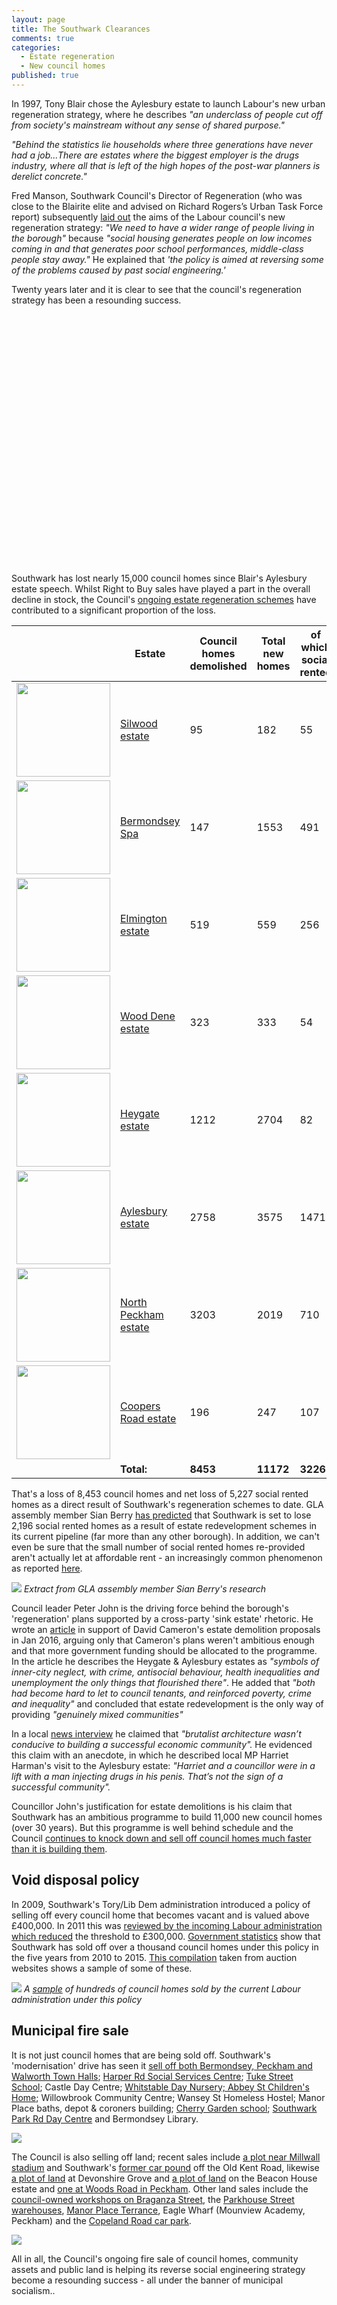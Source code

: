 ```yaml
---
layout: page
title: The Southwark Clearances
comments: true
categories:
  - Estate regeneration
  - New council homes
published: true
---
```

In 1997, Tony Blair chose the Aylesbury estate to launch Labour's new urban regeneration strategy, where he describes _"an underclass of people cut off from society's mainstream without any sense of shared purpose."_

_"Behind the statistics lie households where three generations have never had a job...There are estates where the biggest employer is the drugs industry, where all that is left of the high hopes of the post-war planners is derelict concrete."_

Fred Manson, Southwark Council's Director of Regeneration (who was close to the Blairite elite and advised on Richard Rogers’s Urban Task Force report) subsequently [laid out](http://heygate.github.io/img/EstatesGazette.pdf) the aims of the Labour council's new regeneration strategy: _"We need to have a wider range of people living in the borough"_ because _"social housing generates people on low incomes coming in and that generates poor school performances, middle-class people stay away."_ He explained that _'the policy is aimed at reversing some of the problems caused by past social engineering.'_

Twenty years later and it is clear to see that the council's regeneration strategy has been a resounding success.

<script src="http://ajax.googleapis.com/ajax/libs/jquery/1.8.2/jquery.min.js">
</script>
<script src="http://code.highcharts.com/highcharts.js">
</script>
<script src="http://code.highcharts.com/modules/exporting.js">
</script>

<div id="container" style="min-width: 310px; height: 400px; margin: 0 auto">
</div>

<script type="text/javascript">

        $('#container').highcharts({
            title: {
                text: "Southwark's Council Homes",
                x: -20 //center
            },
            subtitle: {
                text: 'Source: <a href="https://www.gov.uk/government/uploads/system/uploads/attachment_data/file/674346/LT_116.xlsx">https://www.gov.uk/government/uploads/system/uploads/attachment_data/file/674346/LT_116.xlsx</a>',
		x: -20
            },
            xAxis: {
                categories: ['1997', '1998', '1999', '2000', '2001', '2002', '2003', '2004', '2005', '2006', '2007', '2008', '2009', '2010', '2011', '2012', '2013', '2014', '2015', '2016', '2017', '2018', '2019']
            },
            yAxis: {
                title: {
                    text: 'Council-owned stock'
                },
                plotLines: [{
                    value: 0,
                    width: 1,
                    color: '#808080'
                }]
            },
            tooltip: {
                valueSuffix: ' Council homes'
            },
            legend: {
                layout: 'vertical',
                align: 'right',
                verticalAlign: 'middle',
                borderWidth: 0
            },
            series: [{
                name: 'Southwark',
                data: [53363, 52448, 51706, 50903, 49875, 48052, 46887, 45346, 43885, 42275, 41873, 41287, 40618, 40120, 39845, 39781, 38578, 39029, 38687, 38522, 38553, 38489, 38104]
            }]
        });

</script>

Southwark has lost nearly 15,000 council homes since Blair's Aylesbury estate speech. Whilst Right to Buy sales have played a part in the overall decline in stock, the Council's [ongoing estate regeneration schemes](http://35percent.org/great-estates/) have contributed to a significant proportion of the loss.

|   | Estate  | Council homes demolished  | Total new homes  | of which social rented  |
|---|---|---|---|---|
| <img src="http://crappistmartin.github.io/images/silwood.jpg" height="150" width="150"> | [Silwood estate](http://35percent.org/silwood-estate-regeneration/)  | 95  | 182  | 55  |
| <img src="http://crappistmartin.github.io/images/BermondseySpaDemolition.jpg" height="150" width="150">  | [Bermondsey Spa](http://35percent.org/bermondsey-spa-regeneration/)  | 147  | 1553  | 491  |
| <img src="http://crappistmartin.github.io/images/elmingtondemolition.jpg" height="150" width="150"> | [Elmington estate](http://35percent.org/elmington-estate-regeneration/) | 519  | 559  | 256  |
| <img src="http://crappistmartin.github.io/images/wooddene1.jpg" height="150" width="150"> | [Wood Dene estate](http://35percent.org/wood-dene-estate-regeneration/) | 323 | 333 | 54 |
| <img src="http://crappistmartin.github.io/images/heygatedemolition.jpg" height="150" width="150"> | [Heygate estate](http://35percent.org/heygate-regeneration-faq/) | 1212 | 2704 | 82 |
| <img src="http://crappistmartin.github.io/images/aylesburydemolition.jpg" height="150" width="150"> | [Aylesbury estate](http://35percent.org/aylesbury-estate/) | 2758 | 3575 | 1471 |
| <img src="http://crappistmartin.github.io/images/northpeckham5.jpg" height="150" width="150"> | [North Peckham estate](http://35percent.org/north-peckham-estate/) | 3203 | 2019 | 710 |
| <img src="http://35percent.org/img/marchantyeomancourts.jpg" height="150" width="150"> | [Coopers Road estate](http://35percent.org/coopers-road-estate/) | 196 | 247 | 107 |
|   | __Total:__ | __8453__ | __11172__ | __3226__ |

That's a loss of 8,453 council homes and net loss of 5,227 social rented homes as a direct result of Southwark's regeneration schemes to date. GLA assembly member Sian Berry [has predicted](http://www.sianberry.london/news/housing/2018_09_03_net_loss-of-council-homes-regeneration/) that Southwark is set to lose 2,196 social rented homes as a result of estate redevelopment schemes in its current pipeline (far more than any other borough). In addition, we can't even be sure that the small number of social rented homes re-provided aren't actually let at affordable rent - an increasingly common phenomenon as reported [here](http://35percent.org/redefining-social-rent/). 

![](http://35percent.org/img/schematicpipeline.jpg)
*Extract from GLA assembly member Sian Berry's research*

Council leader Peter John is the driving force behind the borough's 'regeneration' plans supported by a cross-party 'sink estate' rhetoric. He wrote an [article](https://web.archive.org/web/20160503113339/http://progressonline.org.uk/2016/01/14/camerons-has-much-to-learn-on-housing/) in support of David Cameron's estate demolition proposals in Jan 2016, arguing only that Cameron's plans weren't ambitious enough and that more government funding should be allocated to the programme. In the article he describes the Heygate & Aylesbury estates as _"symbols of inner-city neglect, with crime, antisocial behaviour, health inequalities and unemployment the only things that flourished there"_. He added that _"both had become hard to let to council tenants, and reinforced poverty, crime and inequality"_ and concluded that estate redevelopment is the only way of providing _"genuinely mixed communities"_ 

In a local [news interview](http://www.southwarknews.co.uk/news/my-conscience-is-clear-council-leader-peter-john-comes-out-fighting-as-heygate-deal-scrutinised/) he claimed that _"brutalist architecture wasn’t conducive to building a successful economic community"._ He evidenced this claim with an anecdote, in which he described local MP Harriet Harman's visit to the Aylesbury estate: _"Harriet and a councillor were in a lift with a man injecting drugs in his penis. That’s not the sign of a successful community"._

Councillor John's justification for estate demolitions is his claim that Southwark has an ambitious programme to build 11,000 new council homes (over 30 years). But this programme is well behind schedule and the Council [continues to knock down and sell off council homes much faster than it is building them](http://35percent.org/new-council-homes/).

## Void disposal policy
In 2009, Southwark's Tory/Lib Dem administration introduced a policy of selling off every council home that becomes vacant and is valued above £400,000. In 2011 this was [reviewed by the incoming Labour administration which reduced](http://moderngov.southwark.gov.uk/documents/s19458/Report%20Review%20of%20Void%20Disposal%20Strategy.pdf) the threshold to £300,000. [Government statistics](https://assets.publishing.service.gov.uk/government/uploads/system/uploads/attachment_data/file/561232/LT_648.xlsx) show that Southwark has sold off over a thousand council homes under this policy in the five years from 2010 to 2015. [This compilation](http://35percent.org/img/sold_by_southwark.pdf) taken from auction websites shows a sample of some of these.

![](http://35percent.org/img/samplecouncilhomessold.png)
*A [sample](/sold_by_southwark.pdf) of hundreds of council homes sold by the current Labour administration under this policy*

## Municipal fire sale
It is not just council homes that are being sold off. Southwark's 'modernisation' drive has seen it [sell off both Bermondsey, Peckham and Walworth Town Halls](http://35percent.org/southwark-town-halls/); [Harper Rd Social Services Centre](/img/23harperroad.pdf); [Tuke Street School](/woods-road); Castle Day Centre; [Whitstable Day Nursery; Abbey St Children's Home](http://moderngov.southwarksites.com/mgConvert2PDF.aspx?ID=7853); Willowbrook Community Centre; Wansey St Homeless Hostel; Manor Place baths, depot & coroners building; [Cherry Garden school](http://moderngov.southwark.gov.uk/ieDecisionDetails.aspx?Id=6723); [Southwark Park Rd Day Centre](http://moderngov.southwark.gov.uk/documents/s83680/Report%20Gateway%202%20345%20Southwark%20Park%20Road%20SE16.pdf) and Bermondsey Library.

![](http://35percent.org/img/selloff2.png)

The Council is also selling off land; recent sales include [a plot near Millwall stadium](http://moderngov.southwark.gov.uk/ieDecisionDetails.aspx?Id=5885) and Southwark's [former car pound](http://moderngov.southwark.gov.uk/ieDecisionDetails.aspx?Id=6563) off the Old Kent Road, likewise [a plot of land](http://moderngov.southwark.gov.uk/ieIssueDetails.aspx?IId=50017404&PlanId=0&Opt=3#AI50577) at Devonshire Grove and [a plot of land](http://moderngov.southwark.gov.uk/ieDecisionDetails.aspx?Id=3755) on the Beacon House estate and [ one at Woods Road in Peckham](http://moderngov.southwark.gov.uk/ieDecisionDetails.aspx?AIId=29450). Other land sales include the [council-owned workshops on Braganza Street](https://www.southwark.gov.uk/regeneration/southwark-regeneration-in-partnership-programme?chapter=6), the [Parkhouse Street warehouses](https://www.southwark.gov.uk/regeneration/southwark-regeneration-in-partnership-programme?chapter=12), [Manor Place Terrance](https://www.southwark.gov.uk/regeneration/southwark-regeneration-in-partnership-programme?chapter=10), Eagle Wharf (Mounview Academy, Peckham) and the [Copeland Road car park](https://www.southwark.gov.uk/regeneration/southwark-regeneration-in-partnership-programme?chapter=8).

<a href="http://35percent.org/img/soldland.png"><img src="http://35percent.org/img/soldland.png"></a>

All in all, the Council's ongoing fire sale of council homes, community assets and public land is helping its reverse social engineering strategy become a resounding success - all under the banner of municipal socialism..

<meta name="twitter:card" content="summary" />
<meta name="twitter:title" content="The Southwark Clearances" />
<meta name="twitter:description" content="The success of Southwark's regeneration strategy aimed at 'reversing some of the problems caused by past social engineering'" />
<meta name="twitter:image" content="http://35percent.org/img/councilstock.png" />
